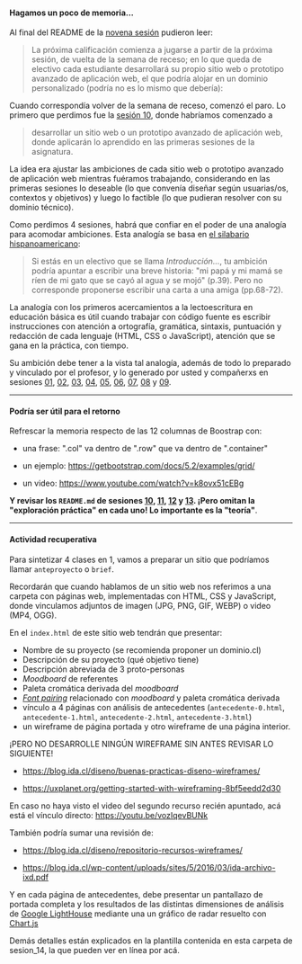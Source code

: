 #### Hagamos un poco de memoria… 

Al final del README de la [novena sesión](https://github.com/profesorfaco/front-end/tree/main/sesion_09#friendly-reminder) pudieron leer: 

> La próxima calificación comienza a jugarse a partir de la próxima sesión, de vuelta de la semana de receso; en lo que queda de electivo cada estudiante desarrollará su propio sitio web o prototipo avanzado de aplicación web, el que podría alojar en un dominio personalizado (podría no es lo mismo que debería):

Cuando correspondía volver de la semana de receso, comenzó el paro. Lo primero que perdimos fue la [sesión 10](https://github.com/profesorfaco/front-end/tree/main/sesion_10#readme), donde habríamos comenzado a 

> desarrollar un sitio web o un prototipo avanzado de aplicación web, donde aplicarán lo aprendido en las primeras sesiones de la asignatura.

La idea era ajustar las ambiciones de cada sitio web o prototipo avanzado de aplicación web mientras fuéramos trabajando, considerando en las primeras sesiones lo deseable (lo que convenía diseñar según usuarias/os, contextos y objetivos) y luego lo factible (lo que pudieran resolver con su dominio técnico). 

Como perdimos 4 sesiones, habrá que confiar en el poder de una analogía para acomodar ambiciones. Esta analogía se basa en [el silabario hispanoamericano](http://www.memoriachilena.gob.cl/archivos2/pdfs/MC0002274.pdf): 

> Si estás en un electivo que se llama *Introducción…*, tu ambición podría apuntar a escribir una breve historia: "mi papá y mi mamá se ríen de mi gato que se cayó al agua y se mojó" (p.39). Pero no corresponde proponerse escribir una carta a una amiga (pp.68-72). 

La analogía con los primeros acercamientos a la lectoescritura en educación básica es útil cuando trabajar con código fuente es escribir instrucciones con atención a ortografía, gramática, sintaxis, puntuación y redacción de cada lenguaje (HTML, CSS o JavaScript), atención que se gana en la práctica, con tiempo.

Su ambición debe tener a la vista tal analogía, además de todo lo preparado y vinculado por el profesor, y lo generado por usted y compañerxs en sesiones [01](https://github.com/profesorfaco/front-end/tree/main/sesion_01), [02](https://github.com/profesorfaco/front-end/tree/main/sesion_02), [03](https://github.com/profesorfaco/front-end/tree/main/sesion_03), [04](https://github.com/profesorfaco/front-end/tree/main/sesion_04), [05](https://github.com/profesorfaco/front-end/tree/main/sesion_05), [06](https://github.com/profesorfaco/front-end/tree/main/sesion_06), [07](https://github.com/profesorfaco/front-end/tree/main/sesion_07), [08](https://github.com/profesorfaco/front-end/tree/main/sesion_08) y [09](https://github.com/profesorfaco/front-end/tree/main/sesion_09).

- - - - - - - - - - - - - - 

#### Podría ser útil para el retorno

Refrescar la memoria respecto de las 12 columnas de Boostrap con:

- una frase: ".col" va dentro de ".row" que va dentro de ".container"

- un ejemplo: https://getbootstrap.com/docs/5.2/examples/grid/

- un video: https://www.youtube.com/watch?v=k8ovx51cEBg

**Y revisar los `README.md` de sesiones [10](https://github.com/profesorfaco/front-end/tree/main/sesion_10#readme), [11](https://github.com/profesorfaco/front-end/tree/main/sesion_11#readme), [12](https://github.com/profesorfaco/front-end/tree/main/sesion_12#readme) y [13](https://github.com/profesorfaco/front-end/tree/main/sesion_13#readme). ¡Pero omitan la "exploración práctica" en cada uno! Lo importante es la "teoría"**. 

- - - - - - - - - - - - - - - - - - 

#### Actividad recuperativa

Para sintetizar 4 clases en 1, vamos a preparar un sitio que podríamos llamar `anteproyecto` o `brief`. 

Recordarán que cuando hablamos de un sitio web nos referimos a una carpeta con páginas web, implementadas con HTML, CSS y JavaScript, donde vinculamos adjuntos de imagen (JPG, PNG, GIF, WEBP) o video (MP4, OGG). 

En el `index.html` de este sitio web tendrán que presentar: 

- Nombre de su proyecto (se recomienda proponer un dominio.cl)
- Descripción de su proyecto (qué objetivo tiene)
- Descripción abreviada de 3 proto-personas
- *Moodboard* de referentes
- Paleta cromática derivada del *moodboard*
- [*Font pairing*](https://heyreliable.com/ultimate-google-font-pairings/) relacionado con *moodboard* y paleta cromática derivada
- vínculo a 4 páginas con análisis de antecedentes (`antecedente-0.html`, `antecedente-1.html`, `antecedente-2.html`, `antecedente-3.html`) 
- un wireframe de página portada y otro wireframe de una página interior.

¡PERO NO DESARROLLE NINGÚN WIREFRAME SIN ANTES REVISAR LO SIGUIENTE!

- https://blog.ida.cl/diseno/buenas-practicas-diseno-wireframes/

- https://uxplanet.org/getting-started-with-wireframing-8bf5eedd2d30

En caso no haya visto el video del segundo recurso recién apuntado, acá está el vínculo directo: https://youtu.be/vozIqevBUNk

También podría sumar una revisión de: 

- https://blog.ida.cl/diseno/repositorio-recursos-wireframes/

- https://blog.ida.cl/wp-content/uploads/sites/5/2016/03/ida-archivo-ixd.pdf

Y en cada página de antecedentes, debe presentar un pantallazo de portada completa y los resultados de las distintas dimensiones de análisis de [Google LightHouse](https://chrome.google.com/webstore/detail/lighthouse/blipmdconlkpinefehnmjammfjpmpbjk?hl=es) mediante una un gráfico de radar resuelto con [Chart.js](https://www.chartjs.org/)

Demás detalles están explicados en la plantilla contenida en esta carpeta de sesion_14, la que pueden ver en línea por acá.
